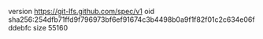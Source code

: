 version https://git-lfs.github.com/spec/v1
oid sha256:254dfb71ffd9f796973bf6ef91674c3b4498b0a9f1f82f01c2c634e06fddebfc
size 55160
